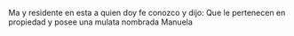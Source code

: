 Ma y residente en esta a quien doy fe conozco y dijo: Que le pertenecen en propiedad y posee una mulata nombrada Manuela